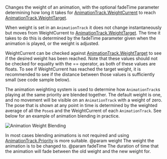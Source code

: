 Changes the weight of an animation, with the optional fadeTime parameter determining how long it takes for [AnimationTrack.WeightCurrent](https://developer.roblox.com/api-reference/property/AnimationTrack/WeightCurrent) to reach [AnimationTrack.WeightTarget](https://developer.roblox.com/api-reference/property/AnimationTrack/WeightTarget).

When weight is set in an `AnimationTrack` it does not change instantaneously but moves from WeightCurrent to [AnimationTrack.WeightTarget](https://developer.roblox.com/api-reference/property/AnimationTrack/WeightTarget). The time it takes to do this is determined by the fadeTime parameter given when the animation is played, or the weight is adjusted.

WeightCurrent can be checked against [AnimationTrack.WeightTarget](https://developer.roblox.com/api-reference/property/AnimationTrack/WeightTarget) to see if the desired weight has been reached. Note that these values should not be checked for equality with the == operator, as both of these values are floats. To see if WeightCurrent has reached the target weight, it is recommended to see if the distance between those values is sufficiently small (see code sample below).

The animation weighting system is used to determine how `AnimationTrack`s playing at the same priority are blended together. The default weight is one, and no movement will be visible on an `AnimationTrack` with a weight of zero. The pose that is shown at any point in time is determined by the weighted average of all the `Pose`s and the WeightCurrent of each `AnimationTrack`. See below for an example of animation blending in practice.

![Animation Weight Blending][1]

[1]: https://developer.roblox.com/assets/blt755bd460ebb6cd91/Animation_Weight_-_Copy.png

In most cases blending animations is not required and using [AnimationTrack.Priority](https://developer.roblox.com/api-reference/property/AnimationTrack/Priority) is more suitable.
@param weight The weight the animation is to be changed to.
@param fadeTime The duration of time that the animation will fade between the old weight and the new weight for.